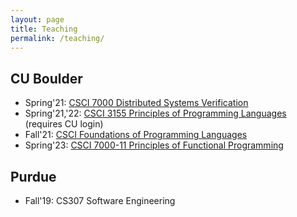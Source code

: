 ```yaml
---
layout: page
title: Teaching
permalink: /teaching/
---
```


## CU Boulder ##

* Spring'21: [CSCI 7000 Distributed Systems Verification](https://gowthamk.github.io/csci7000_s21/)
* Spring'21,'22: [CSCI 3155 Principles of Programming Languages](https://canvas.colorado.edu/courses/69695) (requires CU login)
* Fall'21: [CSCI Foundations of Programming Languages](https://csci5535.github.io/) 
* Spring'23: [CSCI 7000-11 Principles of Functional
  Programming](https://gowthamk.github.io/csci7000_pfp_s23/)

## Purdue ##

* Fall'19: CS307 Software Engineering
